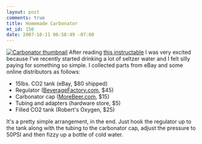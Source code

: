 ```yaml
--- 
layout: post
comments: true
title: Homemade Carbonator
mt_id: 150
date: 2007-10-11 06:58:49 -07:00
---
```

<a href='http://dinomite.net/wp-content/uploads/2007/10/carbonator.jpg' title='Carbonator' class='right'><img src='http://dinomite.net/wp-content/uploads/2007/10/carbonator-thumb.jpg' alt='Carbonator thumbnail' /></a>
After reading [this instructable](http://www.instructables.com/id/EKWAN4FF44XY58J/?ALLSTEPS) I was very excited because I've recently started drinking a lot of seltzer water and I felt silly paying for something so simple.  I collected parts from eBay and some online distributors as follows:

* 15lbs. CO2 tank (eBay, $80 shipped)
* Regulator ([BeverageFactory.com](http://www.beveragefactory.com), $45)
* Carbonator cap ([MoreBeer.com](http://www.morebeer.com), $15)
* Tubing and adapters (hardware store, $5)
* Filled CO2 tank (Robert's Oxygen, $25)

It's a pretty simple arrangement, in the end.  Just hook the regulator up to the tank along with the tubing to the carbonator cap, adjust the pressure to 50PSI and then fizzy up a bottle of cold water.
